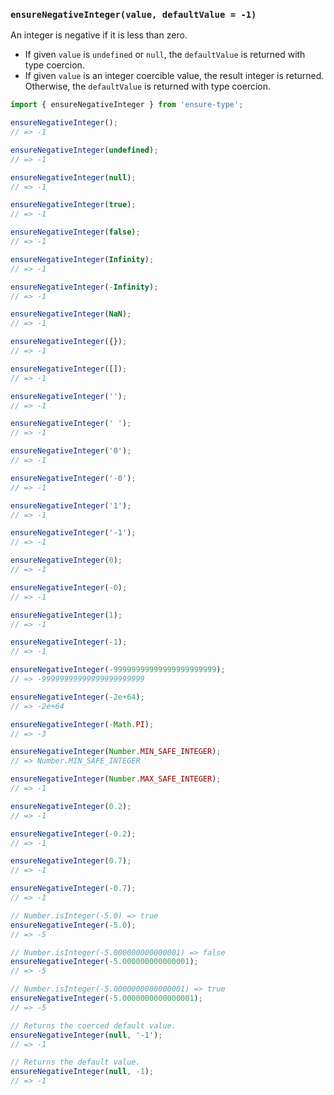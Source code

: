 ### `ensureNegativeInteger(value, defaultValue = -1)`

An integer is negative if it is less than zero.

* If given `value` is `undefined` or `null`, the `defaultValue` is returned with type coercion.
* If given `value` is an integer coercible value, the result integer is returned. Otherwise, the `defaultValue` is returned with type coercion.

```js
import { ensureNegativeInteger } from 'ensure-type';

ensureNegativeInteger();
// => -1

ensureNegativeInteger(undefined);
// => -1

ensureNegativeInteger(null);
// => -1

ensureNegativeInteger(true);
// => -1

ensureNegativeInteger(false);
// => -1

ensureNegativeInteger(Infinity);
// => -1

ensureNegativeInteger(-Infinity);
// => -1

ensureNegativeInteger(NaN);
// => -1

ensureNegativeInteger({});
// => -1

ensureNegativeInteger([]);
// => -1

ensureNegativeInteger('');
// => -1

ensureNegativeInteger(' ');
// => -1

ensureNegativeInteger('0');
// => -1

ensureNegativeInteger('-0');
// => -1

ensureNegativeInteger('1');
// => -1

ensureNegativeInteger('-1');
// => -1

ensureNegativeInteger(0);
// => -1

ensureNegativeInteger(-0);
// => -1

ensureNegativeInteger(1);
// => -1

ensureNegativeInteger(-1);
// => -1

ensureNegativeInteger(-99999999999999999999999);
// => -99999999999999999999999

ensureNegativeInteger(-2e+64);
// => -2e+64

ensureNegativeInteger(-Math.PI);
// => -3

ensureNegativeInteger(Number.MIN_SAFE_INTEGER);
// => Number.MIN_SAFE_INTEGER

ensureNegativeInteger(Number.MAX_SAFE_INTEGER);
// => -1

ensureNegativeInteger(0.2);
// => -1

ensureNegativeInteger(-0.2);
// => -1

ensureNegativeInteger(0.7);
// => -1

ensureNegativeInteger(-0.7);
// => -1

// Number.isInteger(-5.0) => true
ensureNegativeInteger(-5.0);
// => -5

// Number.isInteger(-5.000000000000001) => false
ensureNegativeInteger(-5.000000000000001);
// => -5

// Number.isInteger(-5.0000000000000001) => true
ensureNegativeInteger(-5.0000000000000001);
// => -5

// Returns the coerced default value.
ensureNegativeInteger(null, '-1');
// => -1

// Returns the default value.
ensureNegativeInteger(null, -1);
// => -1
```
